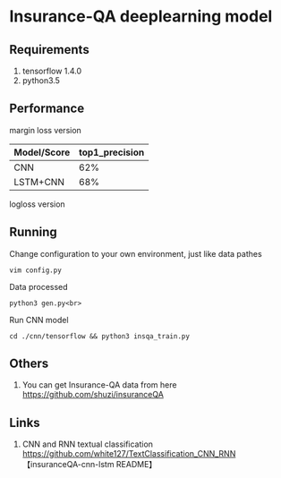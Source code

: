 Insurance-QA deeplearning model
======

## Requirements
1. tensorflow 1.4.0<br>
2. python3.5<br>

## Performance
margin loss version<br>

Model/Score | top1_precision
------------ | -------------
CNN | 62%
LSTM+CNN | 68%

logloss version<br>

## Running
Change configuration to your own environment, just like data pathes<br>
    
    vim config.py

Data processed<br>
   
    python3 gen.py<br>
    
Run CNN model<br>

    cd ./cnn/tensorflow && python3 insqa_train.py
    
## Others
1. You can get Insurance-QA data from here https://github.com/shuzi/insuranceQA

## Links
1. CNN and RNN textual classification  https://github.com/white127/TextClassification_CNN_RNN
【insuranceQA-cnn-lstm README】


